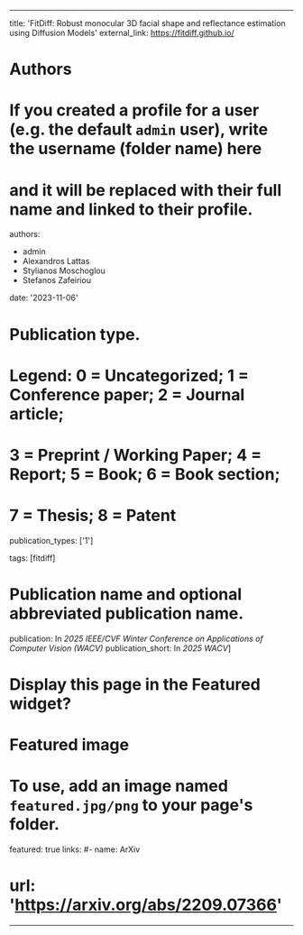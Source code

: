 
---
title: 'FitDiff: Robust monocular 3D facial shape and reflectance estimation using Diffusion Models'
external_link: https://fitdiff.github.io/
# Authors
# If you created a profile for a user (e.g. the default `admin` user), write the username (folder name) here
# and it will be replaced with their full name and linked to their profile.
authors:
  - admin
  - Alexandros Lattas
  - Stylianos Moschoglou
  - Stefanos Zafeiriou 

date: '2023-11-06'

# Publication type.
# Legend: 0 = Uncategorized; 1 = Conference paper; 2 = Journal article;
# 3 = Preprint / Working Paper; 4 = Report; 5 = Book; 6 = Book section;
# 7 = Thesis; 8 = Patent
publication_types: ['1']

tags: [fitdiff]

# Publication name and optional abbreviated publication name.
publication: In *2025 IEEE/CVF Winter Conference on Applications of Computer Vision (WACV)*
publication_short: In *2025 WACV*]

# Display this page in the Featured widget?
# Featured image
# To use, add an image named `featured.jpg/png` to your page's folder.
featured: true
links:
#- name: ArXiv
#  url: 'https://arxiv.org/abs/2209.07366'
---

